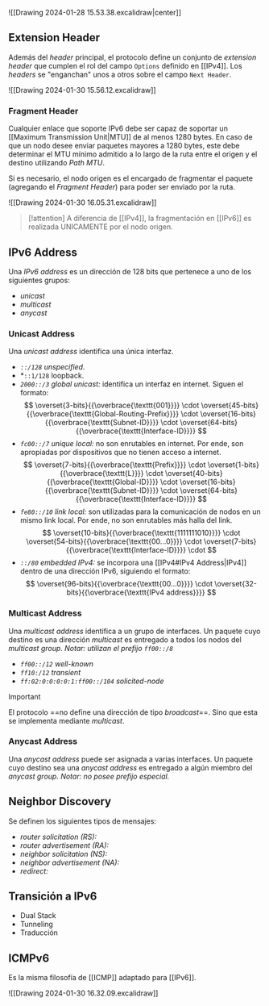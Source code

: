 ![[Drawing 2024-01-28 15.53.38.excalidraw|center]]

## Extension Header
Además del *header* principal, el protocolo define un conjunto de *extension header* que cumplen el rol del campo $\texttt{Options}$ definido en [[IPv4]]. Los *headers* se "enganchan" unos a otros sobre el campo $\texttt{Next Header}$.

![[Drawing 2024-01-30 15.56.12.excalidraw]]

### Fragment Header
Cualquier enlace que soporte IPv6 debe ser capaz de soportar un [[Maximum Transmission Unit|MTU]] de al menos 1280 bytes. En caso de que un nodo desee enviar paquetes mayores a 1280 bytes, este debe determinar el MTU mínimo admitido a lo largo de la ruta entre el origen y el destino utilizando *Path MTU*.

Si es necesario, el nodo origen es el encargado de fragmentar el paquete (agregando el *Fragment Header*) para poder ser enviado por la ruta.

![[Drawing 2024-01-30 16.05.31.excalidraw]]

>[!attention] 
>A diferencia de [[IPv4]], la fragmentación en [[IPv6]] es realizada UNICAMENTE por el nodo origen.

## IPv6 Address
Una *IPv6 address* es un dirección de 128 bits que pertenece a uno de los siguientes grupos:
- *unicast*
- *multicast*
- *anycast*

### Unicast Address
Una *unicast address* identifica una única interfaz.
- *`::/128` unspecified.*
- *`::1/128` loopback.
- *`2000::/3` global unicast:* identifica un interfaz en internet. Siguen el formato:
$$
\overset{3-bits}{{\overbrace{\texttt{001}}}} \cdot
\overset{45-bits}{{\overbrace{\texttt{Global-Routing-Prefix}}}} \cdot
\overset{16-bits}{{\overbrace{\texttt{Subnet-ID}}}} \cdot
\overset{64-bits}{{\overbrace{\texttt{Interface-ID}}}}
$$
- *`fc00::/7` unique local:* no son enrutables en internet. Por ende, son apropiadas por dispositivos que no tienen acceso a internet.
$$
\overset{7-bits}{{\overbrace{\texttt{Prefix}}}} \cdot
\overset{1-bits}{{\overbrace{\texttt{L}}}} \cdot
\overset{40-bits}{{\overbrace{\texttt{Global-ID}}}} \cdot
\overset{16-bits}{{\overbrace{\texttt{Subnet-ID}}}} \cdot
\overset{64-bits}{{\overbrace{\texttt{Interface-ID}}}}
$$
- *`fe80::/10` link local:* son utilizadas para la comunicación de nodos en un mismo link local. Por ende, no son enrutables más halla del link.
$$
\overset{10-bits}{{\overbrace{\texttt{1111111010}}}} \cdot
\overset{54-bits}{{\overbrace{\texttt{00...0}}}} \cdot
\overset{7-bits}{{\overbrace{\texttt{Interface-ID}}}} \cdot
$$
- *`::/80` embedded IPv4:* se incorpora una [[IPv4#IPv4 Address|IPv4]] dentro de una dirección IPv6, siguiendo el formato: $$
  \overset{96-bits}{{\overbrace{\texttt{00...0}}}} \cdot
  \overset{32-bits}{{\overbrace{\texttt{IPv4 address}}}}
$$
### Multicast Address
Una *multicast address* identifica a un grupo de interfaces. Un paquete cuyo destino es una dirección *multicast* es entregado a todos los nodos del *multicast group*. *Notar: utilizan el prefijo `ff00::/8`*
- *`ff00::/12` well-known*
- *`ff10:/12` transient*
- *`ff:02:0:0:0:0:1:ff00::/104` solicited-node*

>[!important] 
>El protocolo ==no define una dirección de tipo *broadcast*==. Sino que esta se implementa mediante *multicast*.

### Anycast Address
Una *anycast address* puede ser asignada a varias interfaces. Un paquete cuyo destino sea una *anycast address* es entregado a algún miembro del *anycast group.* *Notar: no posee prefijo especial.*

## Neighbor Discovery
Se definen los siguientes tipos de mensajes:
- *router solicitation (RS):*
- *router advertisement (RA):*
- *neighbor solicitation (NS):*
- *neighbor advertisement (NA):*
- *redirect:*

## Transición a IPv6
- Dual Stack
- Tunneling
- Traducción

## ICMPv6
Es la misma filosofía de [[ICMP]] adaptado para [[IPv6]].

![[Drawing 2024-01-30 16.32.09.excalidraw]]